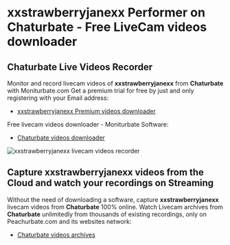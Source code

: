 # xxstrawberryjanexx Performer on Chaturbate - Free LiveCam videos downloader

## Chaturbate Live Videos Recorder

Monitor and record livecam videos of **xxstrawberryjanexx** from **Chaturbate** with Moniturbate.com
Get a premium trial for free by just and only registering with your Email address:
* [xxstrawberryjanexx Premium videos downloader](https://moniturbate.com/request-demo-licence-key.html)

Free livecam videos downloader - Moniturbate Software:
* [Chaturbate videos downloader](https://moniturbate.com/moniturbate-download-software.html)

![xxstrawberryjanexx livecam videos recorder](https://peachurnet.com/templates/moniturbate-software.png)


## Capture xxstrawberryjanexx videos from the Cloud and watch your recordings on Streaming

Without the need of downloading a software, capture **xxstrawberryjanexx** livecam videos from **Chaturbate** 100% online.
Watch Livecam archives from **Chaturbate** unlimitedly from thousands of existing recordings, only on Peachurbate.com and its websites network:
* [Chaturbate videos archives](https://peachurnet.com/)